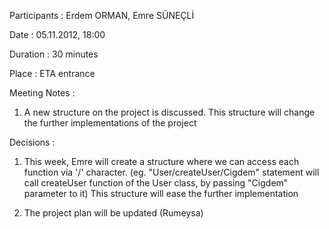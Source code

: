 Participants : Erdem ORMAN, Emre SÜNEÇLİ

Date : 05.11.2012, 18:00

Duration : 30 minutes

Place : ETA entrance

Meeting Notes :

1) A new structure on the project is discussed. This structure will change the further implementations of the project

Decisions :

1) This week, Emre will create a structure where we can access each function via '/' character. (eg. "User/createUser/Cigdem" statement will call createUser function of the User class, by passing "Cigdem" parameter to it) This structure will ease the further implementation

2) The project plan will be updated (Rumeysa)